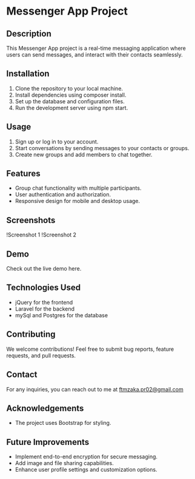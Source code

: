 # Messenger App Project

## Description

This Messenger App project is a real-time messaging application where users can send messages, and
interact with their contacts seamlessly.

## Installation

1. Clone the repository to your local machine.
2. Install dependencies using composer install.
3. Set up the database and configuration files.
4. Run the development server using npm start.

## Usage

1. Sign up or log in to your account.
2. Start conversations by sending messages to your contacts or groups.
3. Create new groups and add members to chat together.

## Features

- Group chat functionality with multiple participants.
- User authentication and authorization.
- Responsive design for mobile and desktop usage.

[//]: # (- Search functionality for contacts and messages.)

## Screenshots

!Screenshot 1
!Screenshot 2

## Demo

Check out the live demo here.

## Technologies Used

- jQuery for the frontend
- Laravel for the backend
- mySql and Postgres for the database

## Contributing

We welcome contributions! Feel free to submit bug reports, feature requests, and pull requests.

[//]: # (## License)

[//]: # ()
[//]: # (This project is licensed under the MIT License - see the LICENSE file for details.)

## Contact

For any inquiries, you can reach out to me at ftmzaka.pr02@gmail.com

## Acknowledgements

- The project uses Bootstrap for styling.

## Future Improvements

- Implement end-to-end encryption for secure messaging.
- Add image and file sharing capabilities.
- Enhance user profile settings and customization options.

